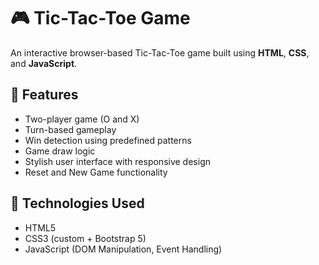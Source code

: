 # 🎮 Tic-Tac-Toe Game

An interactive browser-based Tic-Tac-Toe game built using **HTML**, **CSS**, and **JavaScript**.

## 🧩 Features

- Two-player game (O and X)
- Turn-based gameplay
- Win detection using predefined patterns
- Game draw logic
- Stylish user interface with responsive design
- Reset and New Game functionality
  
## 🔧 Technologies Used

- HTML5
- CSS3 (custom + Bootstrap 5)
- JavaScript (DOM Manipulation, Event Handling)
 
